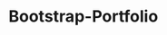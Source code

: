 # Bootstrap-Portfolio
<!-- letter game was first game built and connected to profile -->
<!-- unit-4-game is first JQuery Homework -->
<!-- -- -->
<!-- unit-4-game lets users select random values connected to pictures in attempt to make their running total match a randomly generated value. game automatically resets and keeps user wins/lose total -->